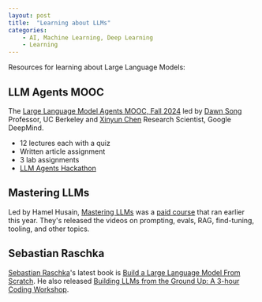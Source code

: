 ```yaml
---
layout: post
title:  "Learning about LLMs"
categories:
    - AI, Machine Learning, Deep Learning
    - Learning
---
```


Resources for learning about Large Language Models:

## LLM Agents MOOC

The [Large Language Model Agents MOOC, Fall 2024][2] led by [Dawn Song][3] Professor, UC Berkeley and [Xinyun Chen][4] Research Scientist, Google DeepMind.

- 12 lectures each with a quiz
- Written article assignment
- 3 lab assignments
- [LLM Agents Hackathon][5]


## Mastering LLMs

Led by Hamel Husain, [Mastering LLMs][1] was a [paid course][6] that ran earlier this year. They's released the videos on prompting, evals, RAG, find-tuning, tooling, and other topics.


## Sebastian Raschka

[Sebastian Raschka][8]'s latest book is [Build a Large Language Model From Scratch][7]. He also released [Building LLMs from the Ground Up: A 3-hour Coding Workshop][9].



[1]: https://parlance-labs.com/education/
[2]: https://llmagents-learning.org/f24
[3]: https://dawnsong.io/
[4]: https://jungyhuk.github.io/
[5]: https://rdi.berkeley.edu/llm-agents-hackathon/
[6]: https://maven.com/parlance-labs/fine-tuning
[7]: https://www.manning.com/books/build-a-large-language-model-from-scratch
[8]: https://sebastianraschka.com/
[9]: https://www.youtube.com/watch?v=quh7z1q7-uc

